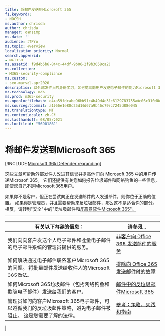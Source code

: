 ```yaml
---
title: 将邮件发送到Microsoft 365
f1.keywords:
- NOCSH
ms.author: chrisda
author: chrisda
manager: dansimp
ms.date: ''
audience: ITPro
ms.topic: overview
localization_priority: Normal
search.appverid:
- MET150
ms.assetid: f9d4b5b6-8f4c-44df-9b06-2f9b3058ca20
ms.collection:
- M365-security-compliance
ms.custom:
- seo-marvel-apr2020
description: 以外部发件人的身份学习，如何提高向用户发送电子邮件的能力Microsoft 365。 此外，还了解如何以外部&报告垃圾邮件和网络钓鱼尝试。
ms.technology: mdo
ms.prod: m365-security
ms.openlocfilehash: e4ca59fdcabe96bb91c4b49d4e30c6129783755a0c06c310d0d9f3948fe514c9
ms.sourcegitcommit: a1b66e1e80c25d14d67a9b46c79ec7245d88e045
ms.translationtype: MT
ms.contentlocale: zh-CN
ms.lasthandoff: 08/05/2021
ms.locfileid: "56901861"
---
```

# <a name="sending-mail-to-microsoft-365"></a>将邮件发送到Microsoft 365

[!INCLUDE [Microsoft 365 Defender rebranding](../includes/microsoft-defender-for-office.md)]


这些文章可帮助外部发件人改进其信誉并提高他们向 Microsoft 365 中的用户传递Microsoft 365。 它们还提供有关您如何报告垃圾邮件和网络钓鱼的一些信息，即使您自己不是Microsoft 365用户。

如果你不是客户，但正在尝试向正在发送邮件的人发送邮件，则你位于正确的位置。 如果你是管理员，并且需要帮助来反垃圾邮件，那么这不是适合你的部分。 相反，请转到"安全"中的"反垃圾邮件和[反恶意软件Microsoft 365"。](anti-spam-and-anti-malware-protection.md)

****

|有关以下内容的信息：|请参阅...|
|---|---|
|我们向向客户发送个人电子邮件和批量电子邮件的电子邮件系统的管理员提供的服务。|[非客户向 Office 365 发送邮件的服务](services-for-non-customers.md)|
|如何解决通过电子邮件联系客户Microsoft 365的问题。 将批量邮件发送给收件人的Microsoft 365做法。|[排除向 Office 365 发送邮件时的故障](troubleshooting-mail-sent-to-office-365.md)|
|如何Microsoft 365垃圾邮件（包括网络钓鱼和欺骗电子邮件）发送给我们的客户。|[邮件中的反垃圾邮件Microsoft 365](anti-spam-protection.md)|
|管理员如何向客户Microsoft 365电子邮件，可以遵循我们的反垃圾邮件策略，避免电子邮件被阻止。 这是您需要了解的法律。|[参考：策略、实践和指南](reference-policies-practices-and-guidelines.md)|
|
